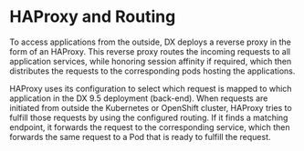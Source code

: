 # HAProxy and Routing

To access applications from the outside, DX deploys a reverse proxy in the form of an HAProxy. This reverse proxy routes the incoming requests to all application services, while honoring session affinity if required, which then distributes the requests to the corresponding pods hosting the applications.

HAProxy uses its configuration to select which request is mapped to which application in the DX 9.5 deployment (back-end). When requests are initiated from outside the Kubernetes or OpenShift cluster, HAProxy tries to fulfill those requests by using the configured routing. If it finds a matching endpoint, it forwards the request to the corresponding service, which then forwards the same request to a Pod that is ready to fulfill the request.

<!--From Howard: What is the purpose of this section ? We mention HAProxy but have nothing here about Performance. Should we move this intro to the next page where we talk about tuning HAProxy?-->